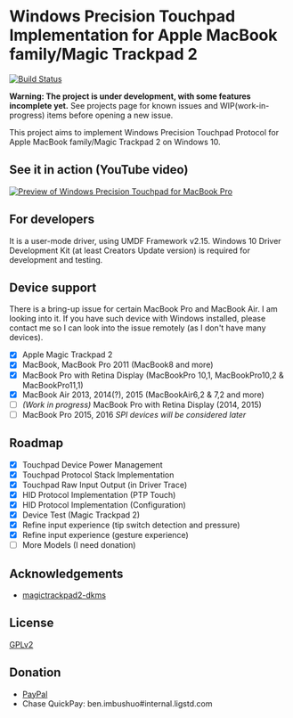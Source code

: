 # Windows Precision Touchpad Implementation for Apple MacBook family/Magic Trackpad 2

[![Build Status](https://ligstd.visualstudio.com/_apis/public/build/definitions/7694e0d0-94e3-4fd2-b39a-ecd261e1ba2e/22/badge)](https://ligstd.visualstudio.com/Apple%20PTP%20Trackpad/)

**Warning: The project is under development, with some features incomplete yet.** See projects page for known issues and WIP(work-in-progress) items before opening a new issue.

This project aims to implement Windows Precision Touchpad Protocol for Apple MacBook family/Magic Trackpad 2 on Windows 10.

## See it in action (YouTube video)

[![Preview of Windows Precision Touchpad for MacBook Pro](https://img.youtube.com/vi/7dFqtcDArUg/0.jpg)](https://www.youtube.com/watch?v=7dFqtcDArUg)

## For developers

It is a user-mode driver, using UMDF Framework v2.15. Windows 10 Driver Development Kit (at least Creators Update version) is required for development and testing.

## Device support

There is a bring-up issue for certain MacBook Pro and MacBook Air. I am looking into it. If you have such device with Windows installed, please contact me so I can look into the issue remotely (as I don't have many devices).

- [x] Apple Magic Trackpad 2
- [x] MacBook, MacBook Pro 2011 (MacBook8 and more)
- [x] MacBook Pro with Retina Display (MacBookPro 10,1, MacBookPro10,2 & MacBookPro11,1)
- [x] MacBook Air 2013, 2014(?), 2015 (MacBookAir6,2 & 7,2 and more)
- [ ] _(Work in progress)_ MacBook Pro with Retina Display (2014, 2015)
- [ ] MacBook Pro 2015, 2016 _SPI devices will be considered later_

## Roadmap

- [x] Touchpad Device Power Management
- [x] Touchpad Protocol Stack Implementation
- [x] Touchpad Raw Input Output (in Driver Trace)
- [x] HID Protocol Implementation (PTP Touch)
- [x] HID Protocol Implementation (Configuration)
- [x] Device Test (Magic Trackpad 2)
- [x] Refine input experience (tip switch detection and pressure)
- [x] Refine input experience (gesture experience)
- [ ] More Models (I need donation)

## Acknowledgements

- [magictrackpad2-dkms](https://github.com/robbi5/magictrackpad2-dkms)

## License

[GPLv2](LICENSE.md)

## Donation

- [PayPal](https://www.paypal.com/paypalme/imbushuo)
- Chase QuickPay: ben.imbushuo#internal.ligstd.com
